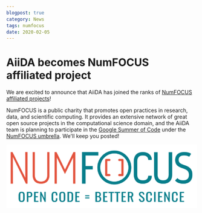```yaml
---
blogpost: true
category: News
tags: numfocus
date: 2020-02-05
---
```


# AiiDA becomes NumFOCUS affiliated project

We are excited to announce that AiiDA has joined the ranks of [NumFOCUS affiliated projects](https://numfocus.org/sponsored-projects/affiliated-projects)!

NumFOCUS is a public charity that promotes open practices in research, data, and scientific computing. It provides an extensive network of great open source projects in the computational science domain, and the AiiDA team is planning to participate in the [Google Summer of Code](https://summerofcode.withgoogle.com/) under the [NumFOCUS umbrella](https://github.com/numfocus/gsoc/blob/master/2020/ideas-list.md). We'll keep you posted!

[![NumFocus](../pics/2020-numfocus.png)](http://www.numfocus.org/)
